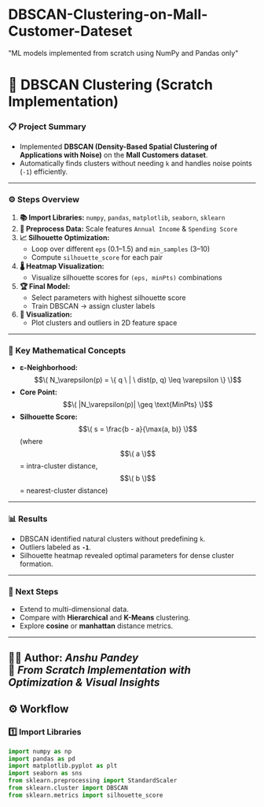 # DBSCAN-Clustering-on-Mall-Customer-Dateset
"ML models implemented from scratch using NumPy and Pandas only"


# 🧠 DBSCAN Clustering (Scratch Implementation)

### 📋 Project Summary
- Implemented **DBSCAN (Density-Based Spatial Clustering of Applications with Noise)** on the **Mall Customers dataset**.  
- Automatically finds clusters without needing `k` and handles noise points (`-1`) efficiently.  

---

### ⚙️ Steps Overview
1. **📚 Import Libraries:** `numpy`, `pandas`, `matplotlib`, `seaborn`, `sklearn`  
2. **🧼 Preprocess Data:** Scale features `Annual Income` & `Spending Score`  
3. **📈 Silhouette Optimization:**  
   - Loop over different `eps` (0.1–1.5) and `min_samples` (3–10)  
   - Compute `silhouette_score` for each pair  
4. **🌡️ Heatmap Visualization:**  
   - Visualize silhouette scores for `(eps, minPts)` combinations  
5. **🏆 Final Model:**  
   - Select parameters with highest silhouette score  
   - Train DBSCAN → assign cluster labels  
6. **🎨 Visualization:**  
   - Plot clusters and outliers in 2D feature space  

---

### 🧮 Key Mathematical Concepts
- **ε-Neighborhood:** $$\( N_\varepsilon(p) = \{ q \ | \ dist(p, q) \leq \varepsilon \} \)$$  
- **Core Point:** $$\( |N_\varepsilon(p)| \geq \text{MinPts} \)$$  
- **Silhouette Score:** $$\( s = \frac{b - a}{\max(a, b)} \)$$
  (where $$\( a \)$$ = intra-cluster distance, $$\( b \)$$ = nearest-cluster distance)

---

### 📊 Results
- DBSCAN identified natural clusters without predefining `k`.  
- Outliers labeled as **`-1`**.  
- Silhouette heatmap revealed optimal parameters for dense cluster formation.  

---

### 🚀 Next Steps
- Extend to multi-dimensional data.  
- Compare with **Hierarchical** and **K-Means** clustering.  
- Explore **cosine** or **manhattan** distance metrics.  

---

👨‍💻 **Author:** *Anshu Pandey*  
📘 *From Scratch Implementation with Optimization & Visual Insights*
---

## ⚙️ Workflow

### 1️⃣ Import Libraries
```python
import numpy as np
import pandas as pd
import matplotlib.pyplot as plt
import seaborn as sns
from sklearn.preprocessing import StandardScaler
from sklearn.cluster import DBSCAN
from sklearn.metrics import silhouette_score
